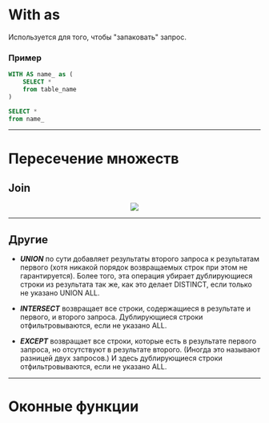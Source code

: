 # With as
Используется для того, чтобы "запаковать" запрос.
### Пример
```sql
WITH AS name_ as (
    SELECT *
    from table_name
)

SELECT *
from name_
```
___
# Пересечение множеств
## Join

<p align="center">
  <img src="https://www.postgresqltutorial.com/wp-content/uploads/2018/12/PostgreSQL-Joins.png">
</p>

___
## Другие
* **_UNION_** по сути добавляет результаты второго запроса к результатам первого (хотя никакой порядок возвращаемых строк при этом не гарантируется). Более того, эта операция убирает дублирующиеся строки из результата так же, как это делает DISTINCT, если только не указано UNION ALL.

* **_INTERSECT_** возвращает все строки, содержащиеся в результате и первого, и второго запроса. Дублирующиеся строки отфильтровываются, если не указано ALL.

* **_EXCEPT_** возвращает все строки, которые есть в результате первого запроса, но отсутствуют в результате второго. (Иногда это называют разницей двух запросов.) И здесь дублирующиеся строки отфильтровываются, если не указано ALL.
___

# Оконные функции